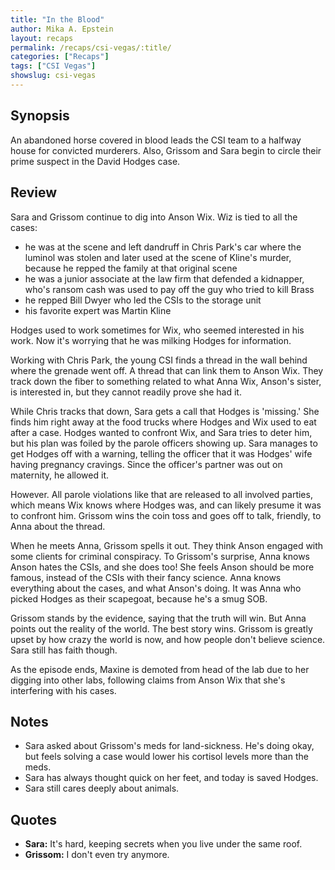 ```yaml
---
title: "In the Blood"
author: Mika A. Epstein
layout: recaps
permalink: /recaps/csi-vegas/:title/
categories: ["Recaps"]
tags: ["CSI Vegas"]
showslug: csi-vegas
---
```


## Synopsis

An abandoned horse covered in blood leads the CSI team to a halfway house for convicted murderers. Also, Grissom and Sara begin to circle their prime suspect in the David Hodges case.

## Review

Sara and Grissom continue to dig into Anson Wix. Wiz is tied to all the cases:

* he was at the scene and left dandruff in Chris Park's car where the luminol was stolen and later used at the scene of Kline's murder, because he repped the family at that original scene
* he was a junior associate at the law firm that defended a kidnapper, who's ransom cash was used to pay off the guy who tried to kill Brass
* he repped Bill Dwyer who led the CSIs to the storage unit
* his favorite expert was Martin Kline

Hodges used to work sometimes for Wix, who seemed interested in his work. Now it's worrying that he was milking Hodges for information.

Working with Chris Park, the young CSI finds a thread in the wall behind where the grenade went off. A thread that can link them to Anson Wix. They track down the fiber to something related to what Anna Wix, Anson's sister, is interested in, but they cannot readily prove she had it.

While Chris tracks that down, Sara gets a call that Hodges is 'missing.' She finds him right away at the food trucks where Hodges and Wix used to eat after a case. Hodges wanted to confront Wix, and Sara tries to deter him, but his plan was foiled by the parole officers showing up. Sara manages to get Hodges off with a warning, telling the officer that it was Hodges' wife having pregnancy cravings. Since the officer's partner was out on maternity, he allowed it.

However. All parole violations like that are released to all involved parties, which means Wix knows where Hodges was, and can likely presume it was to confront him. Grissom wins the coin toss and goes off to talk, friendly, to Anna about the thread.

When he meets Anna, Grissom spells it out. They think Anson engaged with some clients for criminal conspiracy. To Grissom's surprise, Anna knows Anson hates the CSIs, and she does too! She feels Anson should be more famous, instead of the CSIs with their fancy science. Anna knows everything about the cases, and what Anson's doing. It was Anna who picked Hodges as their scapegoat, because he's a smug SOB.

Grissom stands by the evidence, saying that the truth will win. But Anna points out the reality of the world. The best story wins. Grissom is greatly upset by how crazy the world is now, and how people don't believe science. Sara still has faith though.

As the episode ends, Maxine is demoted from head of the lab due to her digging into other labs, following claims from Anson Wix that she's interfering with his cases.

## Notes

* Sara asked about Grissom's meds for land-sickness. He's doing okay, but feels solving a case would lower his cortisol levels more than the meds.
* Sara has always thought quick on her feet, and today is saved Hodges.
* Sara still cares deeply about animals.

## Quotes

- **Sara:** It's hard, keeping secrets when you live under the same roof.
- **Grissom:** I don't even try anymore.
